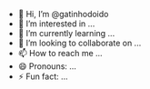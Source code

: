 - 👋 Hi, I’m @gatinhodoido
- 👀 I’m interested in ...
- 🌱 I’m currently learning ...
- 💞️ I’m looking to collaborate on ...
- 📫 How to reach me ...
- 😄 Pronouns: ...
- ⚡ Fun fact: ...

<!---
gatinhodoido/gatinhodoido is a ✨ special ✨ repository because its `README.md` (this file) appears on your GitHub profile.
You can click the Preview link to take a look at your changes.
--->
